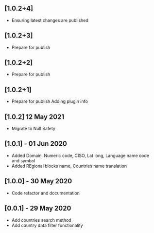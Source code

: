 ## [1.0.2+4]
 * Ensuring latest changes are published

## [1.0.2+3]
 * Prepare for publish

## [1.0.2+2]
 * Prepare for publish

## [1.0.2+1]
 * Prepare for publish
Adding plugin info

## [1.0.2] 12 May 2021
* Migrate to Null Safety
## [1.0.1] - 01 Jun 2020

* Added Domain, Numeric code, CISO, Lat long, Language name code and symbol
* Added REgional blocks name, Countries name translation


## [1.0.0] - 30 May 2020

* Code refactor and documentation


## [0.0.1] - 29 May 2020

* Add countries search method
* Add country data filter functionality

